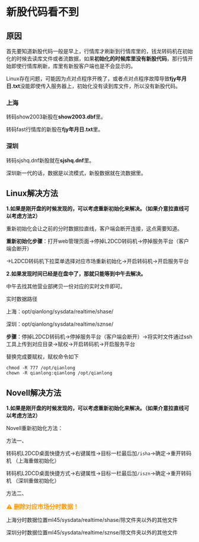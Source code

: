# 新股代码看不到

## 原因

首先要知道新股代码一般是早上，行情库才刷新到行情库里的，钱龙转码机在初始化的时候去读库文件或者流数据，如果**初始化的时候库里没有新股代码**，那行情开始即使行情库刷新，库里有新股客户端也是不会显示的。

Linux存在问题，可能因为点对点程序开晚了，或者点对点程序故障导致**fjy年月日.txt**没能即使传入服务器上，初始化没有读到库文件，所以没有新股代码。

### 上海
转码show2003新股在**show2003.dbf**里。

转码fast行情库的新股在**fjy年月日.txt**里。

### 深圳

转码sjshq.dnf新股就在**sjshq.dnf**里。

深圳新一代的话，数据是以流模式，新股数据就在流数据里。

## Linux解决方法

**1.如果是刚开盘的时候发现的，可以考虑重新初始化来解决。（如果介意拉直线可以考虑方法2）**

重新初始化会让之前的分时数据拉直线，客户端会断开连接，这点需要知道。

**重新初始化步骤**：打开web管理页面→停掉L2DCD转码机→停掉服务平台（客户端会断开）

→L2DCD转码机下拉菜单选择对应市场重新初始化→开启转码机→开启服务平台


**2.如果发现时间已经是在盘中了，那就只能等到中午去解决。**

中午去找其他营业部拷贝一份对应的实时文件即可。

实时数据路径

上海：opt/qianlong/sysdata/realtime/shase/

深圳：opt/qianlong/sysdata/realtime/sznse/

**步骤**：停掉L2DCD转码机→停掉服务平台（客户端会断开）→将实时文件通过ssh工具上传到对应目录→赋权→开启转码机→开启服务平台

替换完成要赋权，赋权命令如下
```
chmod -R 777 /opt/qianlong
chown -R qianlong:qianlong /opt/qianlong
```

## Novell解决方法

**1.如果是刚开盘的时候发现的，可以考虑重新初始化来解决。（如果介意拉直线可以考虑方法2）**

Novell重新初始化方法：

方法一、

转码机L2DCD桌面快捷方式→右键属性→目标一栏最后加```/isha```→确定→重开转码机 （上海重做初始化）

转码机L2DCD桌面快捷方式→右键属性→目标一栏最后加```/iszn```→确定→重开转码机 （深圳重做初始化）

方法二、

**<font color=#ff9900 size=3 >  ⚠ 删除对应市场分时数据！</font>**

上海分时数据位置ml45/sysdata/realtime/shase/除文件夹以外的其他文件

深圳分时数据位置ml45/sysdata/realtime/sznse/除文件夹以外的其他文件
